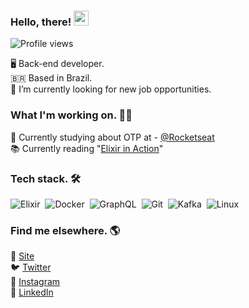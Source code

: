 
### Hello, there! <img src="https://raw.githubusercontent.com/kaueMarques/kaueMarques/master/hi.gif" width="24px">
<p align="left"> <img src="https://komarev.com/ghpvc/?username=jerryaugusto&color=9580FF&style=flat" alt="Profile views" /> </p>

🖥 Back-end developer. <br>
🇧🇷 Based in Brazil. <br>
🔭 I’m currently looking for new job opportunities. <br>

### What I'm working on. 👨‍💻

<!-- 🙋 Currently building my personal website - [jerryaugusto.com](https://jerryaugusto.com) <br> -->
🧐 Currently studying about OTP at - [@Rocketseat](https://github.com/rocketseat) <br>
📚 Currently reading "[Elixir in Action](https://www.amazon.com/Elixir-Action-Sa%C5%A1a-Juri-cacute/dp/1617295027/ref=sr_1_2_sspa?keywords=Learn+Functional+Programming+with+Elixir&qid=1662905838&sr=8-2-spons&psc=1)"


### Tech stack. 🛠

![Elixir](https://img.shields.io/badge/-Elixir-22212C?style=flat&logo=elixir&logoColor=9580FF)&nbsp;
![Docker](https://img.shields.io/badge/-Docker-22212C?style=flat&logo=docker&logoColor=9580FF)&nbsp;
![GraphQL](https://img.shields.io/badge/-GraphQL-22212C?style=flat&logo=graphql&logoColor=FF80BF)&nbsp;
![Git](https://img.shields.io/badge/-Git-22212C?style=flat&logo=git&logoColor=FFCA80)&nbsp;
![Kafka](https://img.shields.io/badge/-Kafka-22212C?style=flat&logo=apachekafka&logoColor=F8F8F2)&nbsp;
![Linux](https://img.shields.io/badge/-Linux-22212C?style=flat&logo=linux&logoColor=FFCA80)&nbsp;
<!-- ![Erlang](https://img.shields.io/badge/-Erlang-22212C?style=flat&logo=erlang&logoColor=FF9580)&nbsp; -->


### Find me elsewhere. 🌎

🚀 [Site](https://jerryaugusto.com) <br>
🐦 [Twitter](https://twitter.com/jerryaugustodev) <br>
📸 [Instagram](https://instagram.com/jerryaugustodev) <br>
💼 [LinkedIn](https://www.linkedin.com/in/jerryaugustodev) <br>
